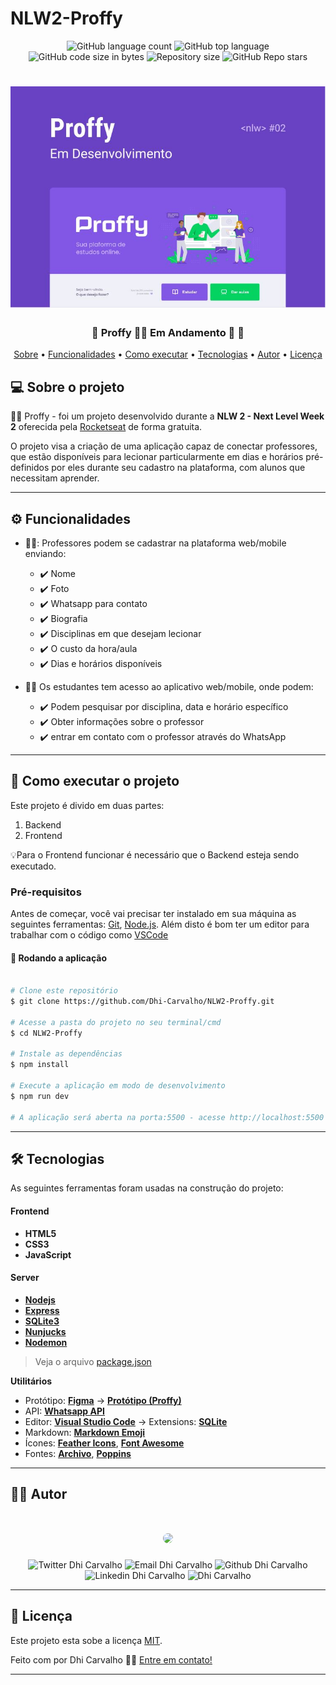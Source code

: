 # NLW2-Proffy
<p align="center">
  <img alt="GitHub language count" src="https://img.shields.io/github/languages/count/Dhi-Carvalho/NLW2-Proffy?style=plastic">

  <img alt="GitHub top language" src="https://img.shields.io/github/languages/top/Dhi-Carvalho/NLW2-Proffy?style=plastic">

  <img alt="GitHub code size in bytes" src="https://img.shields.io/github/languages/code-size/Dhi-Carvalho/NLW2-Proffy?style=plastic">

  <img alt="Repository size" src="https://img.shields.io/github/repo-size/Dhi-Carvalho/NLW2-Proffy?style=plastic">
    
  <img alt="GitHub Repo stars" src="https://img.shields.io/github/stars/Dhi-Carvalho/NLW2-Proffy?style=plastic">

 
</p>
<h1 align="center">
    <img alt="NextLevelWeek" title="#NextLevelWeek" src="./public/images/banner.jpg" />
</h1>

<h3 align="center"> 
	🚧  Proffy 👨‍🏫 Em Andamento 🚀 🚧
</h3>

<p align="center">
 <a href="#-sobre-o-projeto">Sobre</a> •
 <a href="#-funcionalidades">Funcionalidades</a> •
 <a href="#-como-executar-o-projeto">Como executar</a> • 
 <a href="#-tecnologias">Tecnologias</a> •  
 <a href="#-autor">Autor</a> • 
 <a href="#user-content--licença">Licença</a>
</p>


## 💻 Sobre o projeto

👨‍🏫 Proffy - foi um projeto desenvolvido durante a **NLW 2 - Next Level Week 2** oferecida pela [Rocketseat](https://blog.rocketseat.com.br/primeira-next-level-week/) de forma gratuita.

O projeto visa a criação de uma aplicação capaz de conectar professores, que estão disponíveis para lecionar particularmente em dias e horários pré-definidos por eles durante seu cadastro na plataforma, com alunos que necessitam aprender.

---

## ⚙️ Funcionalidades

- 👨‍🏫: Professores podem se cadastrar na plataforma web/mobile enviando:
  - ✔️ Nome
  - ✔️ Foto
  - ✔️ Whatsapp para contato
  - ✔️ Biografia
  - ✔️ Disciplinas em que desejam lecionar
  - ✔️ O custo da hora/aula
  - ✔️ Dias e horários disponíveis

- 👨‍🎓 Os estudantes tem acesso ao aplicativo web/mobile, onde podem:
  - ✔️ Podem pesquisar por disciplina, data e horário específico
  - ✔️ Obter informações sobre o professor
  - ✔️ entrar em contato com o professor através do WhatsApp

---

## 🚀 Como executar o projeto

Este projeto é divido em duas partes:
1. Backend
2. Frontend

💡Para o Frontend funcionar é necessário que o Backend esteja sendo executado.

### Pré-requisitos

Antes de começar, você vai precisar ter instalado em sua máquina as seguintes ferramentas:
[Git](https://git-scm.com), [Node.js](https://nodejs.org/en/). 
Além disto é bom ter um editor para trabalhar com o código como [VSCode](https://code.visualstudio.com/)


#### 🧭 Rodando a aplicação

```bash

# Clone este repositório
$ git clone https://github.com/Dhi-Carvalho/NLW2-Proffy.git

# Acesse a pasta do projeto no seu terminal/cmd
$ cd NLW2-Proffy

# Instale as dependências
$ npm install

# Execute a aplicação em modo de desenvolvimento
$ npm run dev

# A aplicação será aberta na porta:5500 - acesse http://localhost:5500

```

---

## 🛠 Tecnologias

As seguintes ferramentas foram usadas na construção do projeto:

#### **Frontend**

- **HTML5**
- **CSS3**
- **JavaScript**

#### **Server**

-   **[Nodejs](https://nodejs.org/en/)**
-   **[Express](https://expressjs.com/)**
-   **[SQLite3](https://www.npmjs.com/package/sqlite3)**
-   **[Nunjucks](https://mozilla.github.io/nunjucks/)**
-   **[Nodemon](https://www.npmjs.com/package/nodemon)**


> Veja o arquivo  [package.json](https://github.com/Dhi-Carvalho/NLW2-Proffy/blob/main/package.json)

**Utilitários**

-   Protótipo:  **[Figma](https://www.figma.com/)**  →  **[Protótipo (Proffy)](https://www.figma.com/file/VwAMESLuxk8Hlt5rtuuKiz/Proffy)**
-   API:  **[Whatsapp API](https://api.whatsapp.com/)**
-   Editor:  **[Visual Studio Code](https://code.visualstudio.com/)**  → Extensions:  **[SQLite](https://marketplace.visualstudio.com/items?itemName=alexcvzz.vscode-sqlite)**
-   Markdown: **[Markdown Emoji](https://gist.github.com/rxaviers/7360908)**
-   Ícones:  **[Feather Icons](https://feathericons.com/)**,  **[Font Awesome](https://fontawesome.com/)**
-   Fontes:  **[Archivo](https://fonts.google.com/specimen/Archivo)**,  **[Poppins](https://fonts.google.com/specimen/Poppins)**


---

## :man_student: Autor

 <h1 align="center">
    <img style="border-radius: 50%;" src="https://images2.imgbox.com/7c/82/ADR3x8b2_o.jpg" width="250">
</h1>

<p align="center">
<img src="https://img.shields.io/twitter/url?style=social&url=https%3A%2F%2Ftwitter.com%2FDhiCarvalho85" alt="Twitter Dhi Carvalho"/>
<img src="https://img.shields.io/badge/-Gmail-c14438?style=flat-square&logo=Gmail&logoColor=white&link=mailto:dhi.carvalho85@gmail.com" alt="Email Dhi Carvalho"/>
<img src="https://img.shields.io/badge/-Github-000?style=flat-square&logo=Github&logoColor=white&link=https://github.com/Dhi-Carvalho" alt="Github Dhi Carvalho"/>
<img src="https://img.shields.io/badge/-LinkedIn-blue?style=flat-square&logo=Linkedin&logoColor=white&link=https://www.linkedin.com/in/dhi-carvalho/" alt="Linkedin Dhi Carvalho"/>
<img src="https://komarev.com/ghpvc/?username=Dhi-Carvalho" alt="Dhi Carvalho"/>
</p>

---

## 📝 Licença

Este projeto esta sobe a licença [MIT](./LICENSE).

Feito com por Dhi Carvalho 👋🏽 [Entre em contato!](https://www.linkedin.com/in/dhi-carvalho/)

---